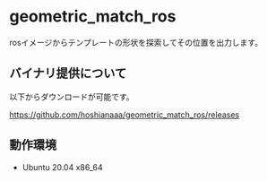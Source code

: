 # geometric_match_ros

rosイメージからテンプレートの形状を探索してその位置を出力します。

## バイナリ提供について
以下からダウンロードが可能です。 
  
https://github.com/hoshianaaa/geometric_match_ros/releases
  

## 動作環境
- Ubuntu 20.04 x86_64
